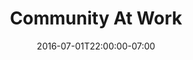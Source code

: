 ---
title: "Community At Work"
description: ""
date: "2016-07-01T22:00:00-07:00"
featured: false
gallery: 
  - 
    url: "/assets/images/community-at-work-splash.jpg"
    caption: " "
  - 
    url: "/assets/images/community-at-work-1.jpg"
    caption: " "
  - 
    url: "/assets/images/community-at-work-2.jpg"
    caption: " "
  - 
    url: "/assets/images/community-at-work-splash-2.jpg"
    caption: " "
tags: "static,responsive,logo"
---